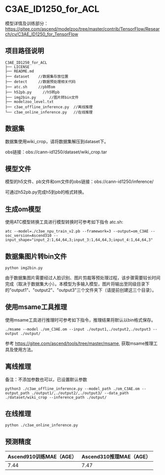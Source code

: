 # C3AE_ID1250_for_ACL

模型详情及训练部分：https://gitee.com/ascend/modelzoo/tree/master/contrib/TensorFlow/Research/cv/C3AE_ID1250_for_TensorFlow

## 项目路径说明

```
C3AE_ID1250_for_ACL
├── LICENSE
├── README.md   
├── dataset    //数据集存放位置
├── detect     //数据预处理相关代码
├── atc.sh     //pb转om
├── h52pb.py 	 //h5转pb
├── img2bin.py      //图片转bin文件
├── modelzoo_level.txt 
├── c3ae_offline_inference.py  //离线推理
└── c3ae_online_inference.py   //在线推理
```

## 数据集

数据集使用wiki_crop，请将数据集解压到dataset下。

obs链接：obs://cann-id1250/dataset/wiki_crop.tar

## 模型文件

模型的h5文件、pb文件和om文件的obs链接：obs://cann-id1250/inference/

可通过h52pb.py完成h5到pb的格式转换。

## 生成om模型

使用ATC模型转换工具进行模型转换时可参考如下指令 atc.sh:

```
atc --model=./c3ae_npu_train_v2.pb --framework=3 --output=om_C3AE --soc_version=Ascend310 --input_shape="input_2:1,64,64,3;input_3:1,64,64,3;input_4:1,64,64,3"
```

## 数据集图片转bin文件

```
python img2bin.py
```

由于数据集图片需要经过人脸识别、图片剪裁等预处理过程，该步骤需要较长时间完成（取决于数据集大小）。本模型为多输入模型，图片将输出至同级目录下的"output1"、"output2"、"output3"三个文件夹下（请提前创建这三个目录）。

## 使用msame工具推理

使用msame工具进行推理时可参考如下指令，推理结果将默认以bin格式保存。

```
./msame --model ./om_C3AE.om --input ./output1,./output2,./output3 --output ./output/ 
```

参考 https://gitee.com/ascend/tools/tree/master/msame, 获取msame推理工具及使用方法。

## 离线推理

备注：不添加参数也可以，已设置默认参数

```
python3 ./c3ae_offline_inference.py --model_path ./om_C3AE.om --output_path ./output1/,./output2/,./output3/ --data_path ./dataset/wiki_crop --inference_path ./output/
```

## 在线推理

```
python ./c3ae_online_inference.py
```

## 预测精度

| Ascend910训练MAE（AGE） | Ascend310推理MAE（AGE） |
| ----------------------- | ----------------------- |
| 7.44                    | 7.47                    |


